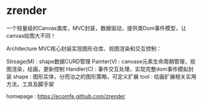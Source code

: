 zrender
=======
一个轻量级的Canvas类库，MVC封装，数据驱动，提供类Dom事件模型，让canvas绘图大不同！

Architecture
MVC核心封装实现图形仓库、视图渲染和交互控制：

Stroage(M) : shape数据CURD管理
Painter(V) : canvase元素生命周期管理，视图渲染，绘画，更新控制
Handler(C) : 事件交互处理，实现完整dom事件模拟封装
shape : 图形实体，分而治之的图形策略，可定义扩展
tool : 绘画扩展相关实用方法，工具及脚手架

homepage : https://ecomfe.github.com/zrender
